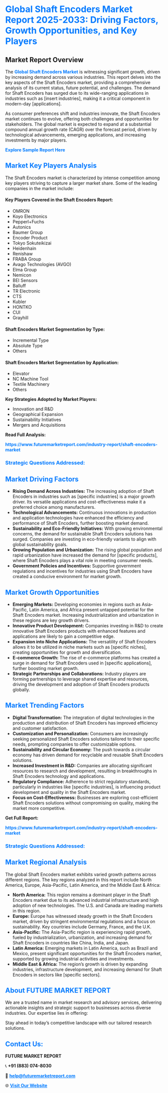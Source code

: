 <h1 style="color: #007BFF;">Global Shaft Encoders Market Report 2025-2033: Driving Factors, Growth Opportunities, and Key Players</h1>

<section id="overview">
<h2>Market Report Overview</h2>
<p>The <a href="https://www.futuremarketreport.com/industry-report/shaft-encoders-market" style="color: #007BFF; text-decoration: none;"><strong>Global Shaft Encoders Market</strong></a> is witnessing significant growth, driven by increasing demand across various industries. This report delves into the key aspects of the Shaft Encoders market, providing a comprehensive analysis of its current status, future potential, and challenges. The demand for Shaft Encoders has surged due to its wide-ranging applications in industries such as [insert industries], making it a critical component in modern-day [applications].</p>
<p>As consumer preferences shift and industries innovate, the Shaft Encoders market continues to evolve, offering both challenges and opportunities for stakeholders. The global market is expected to expand at a substantial compound annual growth rate (CAGR) over the forecast period, driven by technological advancements, emerging applications, and increasing investments by major players.</p>
</section>

<section id="overview">
<p><a href="https://www.futuremarketreport.com/request-sample/reportId=76316" style="color: #007BFF; text-decoration: none;"><strong>Explore Sample Report Here</strong></a></p>
</section>

<section id="key-players">
<h2 style="color: #007BFF;">Market Key Players Analysis</h2>
<p>The Shaft Encoders market is characterized by intense competition among key players striving to capture a larger market share. Some of the leading companies in the market include:</p>
<h4>Key Players Covered in the Shaft Encoders Report:</h4>
<ul><li>OMRON</li><li>Koyo Electronics</li><li>Pepperl+Fuchs</li><li>Autonics</li><li>Baumer Group</li><li>Encoder Product</li><li>Tokyo Sokuteikizai</li><li>Heidenhain</li><li>Renishaw</li><li>FRABA Group</li><li>Avago Technologies (AVGO)</li><li>Elma Group</li><li>Nemicon</li><li>BEI Sensors</li><li>Balluff</li><li>TR Electronic</li><li>CTS</li><li>Kubler</li><li>HONTKO</li><li>CUI</li><li>Grayhill</li></ul>
<h4>Shaft Encoders Market Segmentation by Type:</h4>
<ul><li>Incremental Type</li><li>Absolute Type</li><li>Others</li></ul>

<h4>Shaft Encoders Market Segmentation by Application:</h4>
<ul><li>Elevator</li><li>NC Machine Tool</li><li>Textile Machinery</li><li>Others</li></ul>
<p><strong>Key Strategies Adopted by Market Players:</strong></p>
<ul>
<li>Innovation and R&D</li>
<li>Geographical Expansion</li>
<li>Sustainability Initiatives</li>
<li>Mergers and Acquisitions</li>
</ul>
</section>

<section>
<p><strong>Read Full Analysis: </strong></p><a href="https://www.futuremarketreport.com/industry-report/shaft-encoders-market" style="color: #007BFF; text-decoration: none;"><strong>https://www.futuremarketreport.com/industry-report/shaft-encoders-market</strong></a>
<h3 style="color: #007BFF;">Strategic Questions Addressed:</h3>
</section>

<section id="driving-factors">
<h2 style="color: #007BFF;">Market Driving Factors</h2>
<ul>
<li><strong>Rising Demand Across Industries:</strong> The increasing adoption of Shaft Encoders in industries such as [specific industries] is a major growth driver. Its versatile applications and cost-effectiveness make it a preferred choice among manufacturers.</li>
<li><strong>Technological Advancements:</strong> Continuous innovations in production and application technologies have enhanced the efficiency and performance of Shaft Encoders, further boosting market demand.</li>
<li><strong>Sustainability and Eco-Friendly Initiatives:</strong> With growing environmental concerns, the demand for sustainable Shaft Encoders solutions has surged. Companies are investing in eco-friendly variants to align with global sustainability goals.</li>
<li><strong>Growing Population and Urbanization:</strong> The rising global population and rapid urbanization have increased the demand for [specific products], where Shaft Encoders plays a vital role in meeting consumer needs.</li>
<li><strong>Government Policies and Incentives:</strong> Supportive government regulations and incentives for industries using Shaft Encoders have created a conducive environment for market growth.</li>
</ul>
</section>

<section id="growth-opportunities">
<h2 style="color: #007BFF;">Market Growth Opportunities</h2>
<ul>
<li><strong>Emerging Markets:</strong> Developing economies in regions such as Asia-Pacific, Latin America, and Africa present untapped potential for the Shaft Encoders market. Increasing industrialization and urbanization in these regions are key growth drivers.</li>
<li><strong>Innovative Product Development:</strong> Companies investing in R&D to create innovative Shaft Encoders products with enhanced features and applications are likely to gain a competitive edge.</li>
<li><strong>Expansion into Niche Applications:</strong> The versatility of Shaft Encoders allows it to be utilized in niche markets such as [specific niches], creating opportunities for growth and diversification.</li>
<li><strong>E-commerce Growth:</strong> The rise of e-commerce platforms has created a surge in demand for Shaft Encoders used in [specific applications], further boosting market growth.</li>
<li><strong>Strategic Partnerships and Collaborations:</strong> Industry players are forming partnerships to leverage shared expertise and resources, driving the development and adoption of Shaft Encoders products globally.</li>
</ul>
</section>

<section id="trending-factors">
<h2 style="color: #007BFF;">Market Trending Factors</h2>
<ul>
<li><strong>Digital Transformation:</strong> The integration of digital technologies in the production and distribution of Shaft Encoders has improved efficiency and customer satisfaction.</li>
<li><strong>Customization and Personalization:</strong> Consumers are increasingly seeking personalized Shaft Encoders solutions tailored to their specific needs, prompting companies to offer customizable options.</li>
<li><strong>Sustainability and Circular Economy:</strong> The push towards a circular economy has driven demand for recyclable and reusable Shaft Encoders solutions.</li>
<li><strong>Increased Investment in R&D:</strong> Companies are allocating significant resources to research and development, resulting in breakthroughs in Shaft Encoders technology and applications.</li>
<li><strong>Regulatory Compliance:</strong> Adherence to strict regulatory standards, particularly in industries like [specific industries], is influencing product development and quality in the Shaft Encoders market.</li>
<li><strong>Focus on Cost-Effectiveness:</strong> Businesses are exploring cost-efficient Shaft Encoders solutions without compromising on quality, making the market more competitive.</li>
</ul>
</section>

<section>
<p><strong>Get Full Report: </strong></p><a href="https://www.futuremarketreport.com/industry-report/shaft-encoders-market" style="color: #007BFF; text-decoration: none;"><strong>https://www.futuremarketreport.com/industry-report/shaft-encoders-market</strong></a>
<h3 style="color: #007BFF;">Strategic Questions Addressed:</h3>
</section>


<section id="regional-analysis">
<h2 style="color: #007BFF;">Market Regional Analysis</h2>
<p>The global Shaft Encoders market exhibits varied growth patterns across different regions. The key regions analyzed in this report include North America, Europe, Asia-Pacific, Latin America, and the Middle East & Africa:</p>
<ul>
<li><strong>North America:</strong> This region remains a dominant player in the Shaft Encoders market due to its advanced industrial infrastructure and high adoption of new technologies. The U.S. and Canada are leading markets in this region.</li>
<li><strong>Europe:</strong> Europe has witnessed steady growth in the Shaft Encoders market, driven by stringent environmental regulations and a focus on sustainability. Key countries include Germany, France, and the U.K.</li>
<li><strong>Asia-Pacific:</strong> The Asia-Pacific region is experiencing rapid growth, fueled by industrialization, urbanization, and increasing demand for Shaft Encoders in countries like China, India, and Japan.</li>
<li><strong>Latin America:</strong> Emerging markets in Latin America, such as Brazil and Mexico, present significant opportunities for the Shaft Encoders market, supported by growing industrial activities and investments.</li>
<li><strong>Middle East & Africa:</strong> The region’s growth is driven by expanding industries, infrastructure development, and increasing demand for Shaft Encoders in sectors like [specific sectors].</li>
</ul>
</section>

<footer>
<h2 style="color: #007BFF;">About FUTURE MARKET REPORT</h2>
<p>We are a trusted name in market research and advisory services, delivering actionable insights and strategic support to businesses across diverse industries. Our expertise lies in offering:</p>

<p>Stay ahead in today’s competitive landscape with our tailored research solutions.</p>

<h2 style="color: #007BFF;">Contact Us:</h2>
<p><strong>FUTURE MARKET REPORT</strong></p>
<p>📞 <strong>+91 (883) 074-8030</strong></p>
<p>📧 <strong><a href="mailto:help@futuremarketreport.com" style="color: #007BFF;">help@futuremarketreport.com</a></strong></p>
<p>🌐 <strong><a href="https://www.futuremarketreport.com/" style="color: #007BFF;">Visit Our Website</a></strong></p>
</footer>